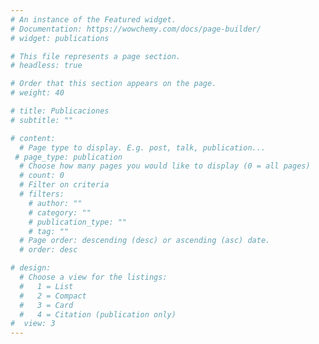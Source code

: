 ```yaml
---
# An instance of the Featured widget.
# Documentation: https://wowchemy.com/docs/page-builder/
# widget: publications

# This file represents a page section.
# headless: true

# Order that this section appears on the page.
# weight: 40

# title: Publicaciones
# subtitle: ""

# content:
  # Page type to display. E.g. post, talk, publication...
 # page_type: publication
  # Choose how many pages you would like to display (0 = all pages)
  # count: 0
  # Filter on criteria
  # filters:
    # author: ""
    # category: ""
    # publication_type: ""
    # tag: ""
  # Page order: descending (desc) or ascending (asc) date.
  # order: desc

# design:
  # Choose a view for the listings:
  #   1 = List
  #   2 = Compact
  #   3 = Card
  #   4 = Citation (publication only)
#  view: 3
---
```

